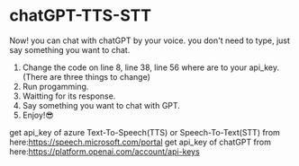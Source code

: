 # chatGPT-TTS-STT

Now! you can chat with chatGPT by your voice. you don't need to type, just say something you want to chat.

1. Change the code on line 8, line 38, line 56 where are <your api key> to your api_key.
  (There are three things to change)
2. Run progamming.
3. Waitting for its response.
4. Say something you want to chat with GPT.
5. Enjoy!😎

get api_key of azure Text-To-Speech(TTS) or Speech-To-Text(STT) 
from here:https://speech.microsoft.com/portal
get api_key of chatGPT
from here:https://platform.openai.com/account/api-keys
